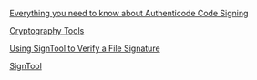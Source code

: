 [Everything you need to know about Authenticode Code Signing](https://blogs.msdn.microsoft.com/ieinternals/2011/03/22/everything-you-need-to-know-about-authenticode-code-signing/)



[Cryptography Tools](https://docs.microsoft.com/en-us/windows/desktop/SecCrypto/cryptography-tools)



[Using SignTool to Verify a File Signature](https://docs.microsoft.com/en-us/windows/desktop/SecCrypto/using-signtool-to-verify-a-file-signature)



[SignTool](https://docs.microsoft.com/en-us/windows/desktop/SecCrypto/signtool)





